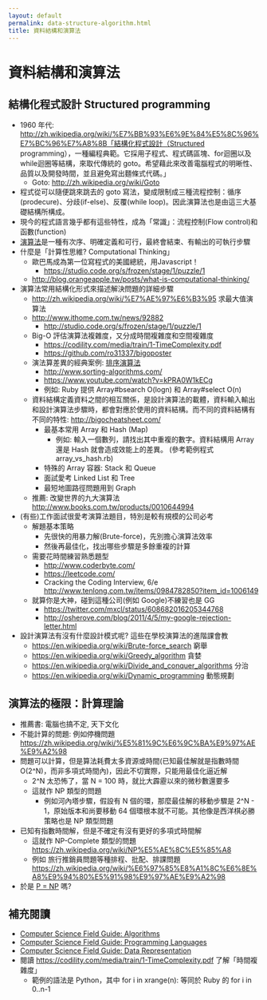 ```yaml
---
layout: default
permalink: data-structure-algorithm.html
title: 資料結構和演算法
---
```


# 資料結構和演算法


##  結構化程式設計 Structured programming

* 1960 年代: http://zh.wikipedia.org/wiki/%E7%BB%93%E6%9E%84%E5%8C%96%E7%BC%96%E7%A8%8B「結構化程式設計（Structured programming），一種編程典範。它採用子程式、程式碼區塊、for迴圈以及while迴圈等結構，來取代傳統的 goto。希望藉此來改善電腦程式的明晰性、品質以及開發時間，並且避免寫出麵條式代碼。」
  * Goto: http://zh.wikipedia.org/wiki/Goto
* 程式從可以隨便跳來跳去的 goto 寫法，變成限制成三種流程控制：循序(prodecure)、分歧(if-else)、反覆(while loop)。因此演算法也是由這三大基礎結構所構成。
* 現今的程式語言幾乎都有這些特性，成為「常識」：流程控制(Flow control)和函數(function)
* [演算法](https://zh.wikipedia.org/wiki/%E7%AE%97%E6%B3%95)是一種有次序、明確定義和可行，最終會結束、有輸出的可執行步驟
* 什麼是「計算性思維? Computational Thinking」
  * 歐巴馬成為第一位寫程式的美國總統，用Javascript！
    * https://studio.code.org/s/frozen/stage/1/puzzle/1
  * http://blog.orangeapple.tw/posts/what-is-computational-thinking/
* 演算法常用結構化形式來描述解決問題的詳細步驟
  * http://zh.wikipedia.org/wiki/%E7%AE%97%E6%B3%95 求最大值演算法
  * http://www.ithome.com.tw/news/92882
    * http://studio.code.org/s/frozen/stage/1/puzzle/1
  * Big-O 評估演算法複雜度，又分成時間複雜度和空間複雜度
    * https://codility.com/media/train/1-TimeComplexity.pdf
    * https://github.com/ro31337/bigoposter
  * 演法算差異的經典案例: [排序演算法](http://zh.wikipedia.org/wiki/%E6%8E%92%E5%BA%8F%E7%AE%97%E6%B3%95)
    * http://www.sorting-algorithms.com/
    * https://www.youtube.com/watch?v=kPRA0W1kECg
    * 例如: Ruby 提供 Array#bsearch O(logn) 和 Array#select O(n)
  * 資料結構定義資料之間的相互關係，是設計演算法的載體，資料輸入輸出和設計演算法步驟時，都會對應於使用的資料結構。而不同的資料結構有不同的特性: http://bigocheatsheet.com/
    * 最基本常用 Array 和 Hash (Map)
      * 例如: 輸入一個數列，請找出其中重複的數字。資料結構用 Array 還是 Hash 就會造成效能上的差異。 (參考範例程式 array_vs_hash.rb)
    * 特殊的 Array 容器: Stack 和 Queue
    * 面試愛考 Linked List 和 Tree
    * 最短地圖路徑問題用到 Graph 
  * 推薦: 改變世界的九大演算法 http://www.books.com.tw/products/0010644994
* (有些)工作面試很愛考演算法題目，特別是較有規模的公司必考
  * 解題基本策略
    * 先很快的用暴力解(Brute-force)，先別擔心演算法效率
    * 然後再最佳化，找出哪些步驟是多餘重複的計算
  * 需要花時間練習熟悉題型
    * http://www.coderbyte.com/
    * https://leetcode.com/
    * Cracking the Coding Interview, 6/e http://www.tenlong.com.tw/items/0984782850?item_id=1006149
  * 就算你是大神，碰到這種公司(例如 Google)不練習也是 GG
    * https://twitter.com/mxcl/status/608682016205344768
    * http://osherove.com/blog/2011/4/5/my-google-rejection-letter.html
* 設計演算法有沒有什麼設計模式呢? 這些在學校演算法的進階課會教
  * https://en.wikipedia.org/wiki/Brute-force_search 窮舉
  * https://en.wikipedia.org/wiki/Greedy_algorithm 貪婪
  * https://en.wikipedia.org/wiki/Divide_and_conquer_algorithms 分治
  * https://en.wikipedia.org/wiki/Dynamic_programming 動態規劃

## 演算法的極限：計算理論

* 推薦書: 電腦也搞不定, 天下文化
* 不能計算的問題: 例如停機問題 https://zh.wikipedia.org/wiki/%E5%81%9C%E6%9C%BA%E9%97%AE%E9%A2%98
* 問題可以計算，但是算法耗費太多資源或時間(已知最佳解就是指數時間 O(2^N)，而非多項式時間內)，因此不切實際，只能用最佳化逼近解
  * 2^N 太恐怖了，當 N = 100 時，就比大霹靂以來的微秒數還要多
  * 這就作 NP 類型的問題 
    * 例如河內塔步驟，假設有 N 個的環，那麼最佳解的移動步驟是 2^N - 1，原始版本和尚要移動 64 個環根本就不可能。其他像是西洋棋必勝策略也是 NP 類型問題
* 已知有指數時間解，但是不確定有沒有更好的多項式時間解
    * 這就作 NP-Complete 類型的問題 https://zh.wikipedia.org/wiki/NP%E5%AE%8C%E5%85%A8
    * 例如 旅行推銷員問題等種排程、批配、排課問題 https://zh.wikipedia.org/wiki/%E6%97%85%E8%A1%8C%E6%8E%A8%E9%94%80%E5%91%98%E9%97%AE%E9%A2%98
* 於是 [P = NP]( https://zh.wikipedia.org/wiki/P/NP%E9%97%AE%E9%A2%98) 嗎? 


## 補充閱讀

* [Computer Science Field Guide: Algorithms](http://www.csfieldguide.org.nz/en/chapters/algorithms.html)
* [Computer Science Field Guide: Programming Languages](http://www.csfieldguide.org.nz/en/chapters/programming-languages.html)
* [Computer Science Field Guide: Data Representation](http://www.csfieldguide.org.nz/en/chapters/data-representation.html)
* 閱讀 https://codility.com/media/train/1-TimeComplexity.pdf 了解「時間複雜度」
  * 範例的語法是 Python，其中 for i in xrange(n): 等同於 Ruby 的 for i in 0..n-1

